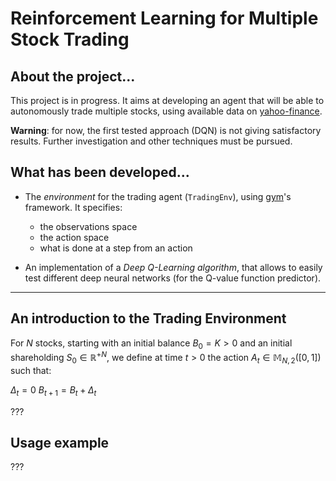 # Reinforcement Learning for Multiple Stock Trading

## About the project...
This project is in progress. It aims at developing an agent
that will be able to autonomously trade multiple stocks,
using available data on [yahoo-finance](https://www.yahoo.com/author/yahoo-finance/).

__Warning__: for now, the first tested approach (DQN)
is not giving satisfactory results. Further
investigation and other techniques must be pursued.

## What has been developed...

* The _environment_ for the trading agent (`TradingEnv`), using [gym](https://gymnasium.farama.org/)'s framework. 
It specifies:
  - the observations space
  - the action space
  - what is done at a step from an action


* An implementation of a _Deep Q-Learning algorithm_, that allows to easily test different deep neural
networks (for the Q-value function predictor).

---
## An introduction to the Trading Environment

For $N$ stocks, starting with an initial balance $B_0 = K > 0$ and an initial
shareholding $S_0 \in {\mathbb{R}^+}^N$, we define at time $t>0$ the
action $A_t \in \mathbb{M}_{N, 2}([0, 1])$
such that:

$\Delta_t = 0$
$B_{t + 1} = B_t + \Delta_t$

???

## Usage example

???